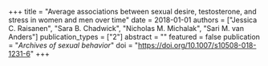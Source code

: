 +++
title = "Average associations between sexual desire, testosterone, and stress in women and men over time"
date = 2018-01-01
authors = ["Jessica C. Raisanen", "Sara B. Chadwick", "Nicholas M. Michalak", "Sari M. van Anders"]
publication_types = ["2"]
abstract = ""
featured = false
publication = "*Archives of sexual behavior*"
doi = "https://doi.org/10.1007/s10508-018-1231-6"
+++

